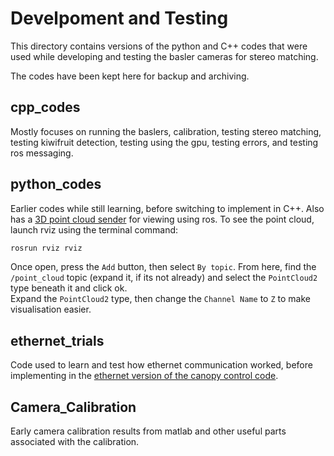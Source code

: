 # Develpoment and Testing
This directory contains versions of the python and C++ codes that were used while developing and testing the basler cameras for stereo matching.

The codes have been kept here for backup and archiving.

## cpp_codes
Mostly focuses on running the baslers, calibration, testing stereo matching, testing kiwifruit detection, testing using the gpu, testing errors, and testing ros messaging.

## python_codes
Earlier codes while still learning, before switching to implement in C++. Also has a [3D point cloud sender](python_codes/global_point_cloud.py) for viewing using ros. To see the point cloud, launch rviz using the terminal command:
```bash
rosrun rviz rviz
```
Once open, press the `Add` button, then select `By topic`. From here, find the `/point_cloud` topic (expand it, if its not already) and select the `PointCloud2` type beneath it and click ok.   
Expand the `PointCloud2` type, then change the `Channel Name` 
to `Z` to make visualisation easier. 

## ethernet_trials
Code used to learn and test how ethernet communication worked, before implementing in the [ethernet version of the canopy control code](../Canopy_Control/Ethernet_Communication).

## Camera_Calibration
Early camera calibration results from matlab and other useful parts associated with the calibration.

